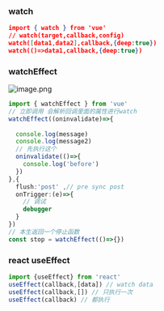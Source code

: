 ### watch
```json
import { watch } from 'vue'
// watch(target,callback,config)
watch([data1,data2],callback,{deep:true})
watch(()=>data1,callback,{deep:true})
```
### watchEffect
![image.png](https://cdn.nlark.com/yuque/0/2022/png/28823371/1656847121004-d47b0cba-b681-4f20-9aff-da397e4b19c2.png#averageHue=%23f6f9f7&clientId=u5eb8b8f3-f172-4&from=paste&height=96&id=u3c47b9fe&originHeight=120&originWidth=917&originalType=binary&ratio=1&rotation=0&showTitle=false&size=44042&status=done&style=none&taskId=ud6ce310f-9b8d-4b29-873b-9ced5f19440&title=&width=733.6)
```typescript
import { watchEffect } from 'vue'
// 立即调用 会解析回调里面的属性进行watch
watchEffect((oninvalidate)=>{
  
  console.log(message)
  console.log(message2)
  // 先执行这个
  oninvalidate(()=>{
    console.log('before')
  })
},{
  flush:'post' ,// pre sync post
  onTrigger:(e)=>{
    // 调试
    debugger
  }
})
// 本生返回一个停止函数
const stop = watchEffect(()=>{})
```
### react  useEffect

```typescript
import {useEffect} from 'react'
useEffect(callback,[data]) // watch data
useEffect(callback,[]) // 只执行一次
useEffect(callback) // 都执行
```
